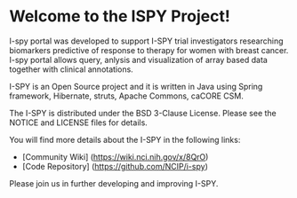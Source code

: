 Welcome to the ISPY Project!
=====================================

I-spy portal was developed to support I-SPY trial investigators researching biomarkers predictive of response to therapy  for women with breast cancer. 
I-spy portal allows query, anlysis and visualization of array based data together with clinical annotations. 

I-SPY is an Open Source project and it is written in Java using Spring framework, Hibernate, struts, Apache Commons, caCORE CSM.

The I-SPY is distributed under the BSD 3-Clause License.
Please see the NOTICE and LICENSE files for details.

You will find more details about the I-SPY in the following links:
 * [Community Wiki] (https://wiki.nci.nih.gov/x/8QrO)
 * [Code Repository] (https://github.com/NCIP/i-spy)

Please join us in further developing and improving I-SPY.
